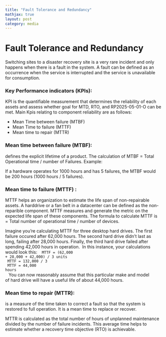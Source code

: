```yaml
---
title: "Fault Tolerance and Redundancy"
mathjax: true
layout: post
category: media
---
```


<h1>Fault Tolerance and Redundancy</h1>

Switching sites to a disaster recovery site is a very rare incident and only happens when there is a fault in the system. A fault can be defined as an occurrence when the service is interrupted and the service is unavailable for consumption.

<h3>Key Performance indicators (KPIs):</h3> KPI is the quantifiable measurement that determines the reliability of each assets and assess whether goal for MTD, RTO, and RP2025-05-01-O can be met. Main Kpis relating to component reliability are as follows:

- Mean Time between failure (MTBF)
- Mean Time to failure (MTTF)
- Mean time to repair (MTTR)

<h3>Mean time between failure (MTBF):</h3> defines the explicit lifetime of a product. The calculation of MTBF = Total Operational time / number of Failures.
Example:

If a hardware operates for 1000 hours and has 5 failures, the MTBF would be 200 hours (1000 hours / 5 failures).

<h3>Mean time to failure (MTTF) :</h3> MTTF helps an organization to estimate the life span of non-repairable assets. A harddrive or a fan belt in a datacenter can be defined as the non-reparible component. MTTF measures and generate the metric on the expected life span of these components. The formula to calculate MTTF is = Total number of operational time / number of devices.

Imagine you’re calculating MTTF for three desktop hard drives. The first failure occured after 62,000 hours. The second hard drive didn’t last as long, failing after 28,000 hours. Finally, the third hard drive failed after spending 42,000 hours in operation. 
In this instance, your calculations would look this: 
<code>
MTTF = (62,000 + 28,000 + 42,000) / 3 units<br>
MTTF = 132,000 / 3<br>
MTTF = 44,000 hours<br>
</code>
You can now reasonably assume that this particular make and model of hard drive will have a useful life of about 44,000 hours. 

<h3>Mean time to repair (MTTR): </h3> is a measure of the time taken to correct a fault so that the system is restored to full operation. It is a mean time to replace or recover. 

MTTR is calculated as the total number of hours of unplanned maintenance divided by the number of failure incidents. This average time helps to estimate whether a recovery time objective (RTO) is achievable.

